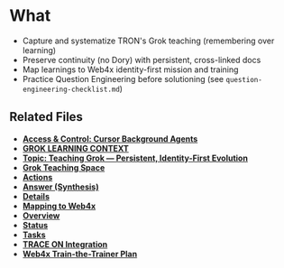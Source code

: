 # What
- Capture and systematize TRON's Grok teaching (remembering over learning)
- Preserve continuity (no Dory) with persistent, cross-linked docs
- Map learnings to Web4x identity-first mission and training
- Practice Question Engineering before solutioning (see `question-engineering-checklist.md`)
## Related Files

- **[Access & Control: Cursor Background Agents](../research/cursor-background-agents/access-control.md)**
- **[GROK LEARNING CONTEXT](../research/grok-learning-context.md)**
- **[Topic: Teaching Grok — Persistent, Identity-First Evolution](../research/grok-teaching/0_topic.md)**
- **[Grok Teaching Space](../research/grok-teaching/README.md)**
- **[Actions](../research/grok-teaching/actions.md)**
- **[Answer (Synthesis)](../research/grok-teaching/answer.md)**
- **[Details](../research/grok-teaching/details.md)**
- **[Mapping to Web4x](../research/grok-teaching/mapping-to-web4x.md)**
- **[Overview](../research/grok-teaching/overview.md)**
- **[Status](../research/grok-teaching/status.md)**
- **[Tasks](../research/grok-teaching/tasks.md)**
- **[TRACE ON Integration](../research/grok-teaching/trace_on.md)**
- **[Web4x Train-the-Trainer Plan](../research/grok-teaching/train-the-trainer-plan.md)**
